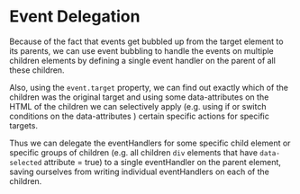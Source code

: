 # Event Delegation

Because of the fact that events get bubbled up from the target element to its parents, we can use event bubbling to handle the events on multiple children elements by defining a single event handler on the parent of all these children.

Also, using the `event.target` property, we can find out exactly which of the children was the original target and using some data-attributes on the HTML of the children we can selectively apply \(e.g. using if or switch conditions on the data-attributes \) certain specific actions for specific targets.

Thus we can delegate the eventHandlers for some specific child element or specific groups of children \(e.g. all children `div` elements that have `data-selected` attribute = true\) to a single eventHandler on the parent element, saving ourselves from writing individual eventHandlers on each of the children.


